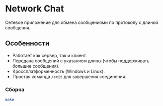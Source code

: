 # Network Chat

Cетевое приложение для обмена сообщениями по протоколу с длиной сообщения.

## Особенности
- Работает как сервер, так и клиент.
- Передача сообщений с указанием длины (чтобы поддерживать большие сообщения).
- Кроссплатформенность (Windows и Linux).
- Простая команда `/exit` для завершения соединения.

### Сборка
```bash
make
